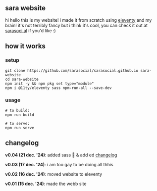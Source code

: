 ## sara website

hi hello this is my website! i made it from scratch using [eleventy](https://11ty.dev)  and my brain! it's not terribly fancy but i think it's cool, you can check it out at [sarasoci.al](https://sarasoci.al) if you'd like :)

## how it works

### setup

```
git clone https://github.com/sarasocial/sarasocial.github.io sara-website
cd sara-website
npm init -y && npm pkg set type="module"
npm i @11ty/eleventy sass npm-run-all --save-dev
```

### usage

```
# to build:
npm run build

# to serve:
npm run serve
```

## changelog

**v0.04 (21 dec. '24)**: added   sass 💅  & add ed [changelog](/Updates.md)

**v0.03 (17 dec. '24)**: i am too gay to be doing all thhis

**v0.02 (16 dec. '24)**: moved website to eleventy

**v0.01 (15 dec. '24)**: made the webb site